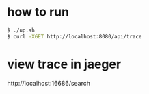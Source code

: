 # how to run

```sh
$ ./up.sh
$ curl -XGET http://localhost:8080/api/trace
```

# view trace in jaeger

http://localhost:16686/search

